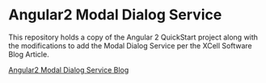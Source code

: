 # Angular2 Modal Dialog Service

This repository holds a copy of the Angular 2 QuickStart project along with the modifications to add the Modal Dialog Service per the XCell Software Blog Article.

<a href="http://blog.xcellsoft.com/2017/01/blog-post_22.html" target="_blank" title="">
Angular2 Modal Dialog Service Blog</a>
